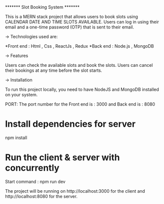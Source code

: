 ******* Slot Booking System *******


This is a MERN stack project that allows users to book slots using CALENDAR DATE AND TIME SLOTS AVAILABLE. 
Users can log in using their email and a one-time password (OTP) that is sent to their email. 

-> Technologies used  are:

  *Front end : Html , Css , ReactJs , Redux
  *Back end : Node.js , MongoDB

-> Features

  Users can check the available slots and book the slots.
  Users can cancel their bookings at any time before the slot starts.


  
-> Installation

To run this project locally, 
  you need to have NodeJS and MongoDB installed on your system. 

PORT: The port number for the Front end is : 3000 and Back end is : 8080


# Install dependencies for server
npm install


# Run the client & server with concurrently
Start command : npm run dev


The project will be running on http://localhost:3000 for the client and http://localhost:8080 for the server.

